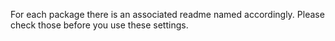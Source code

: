 For each package there is an associated readme named accordingly.
Please check those before you use these settings.